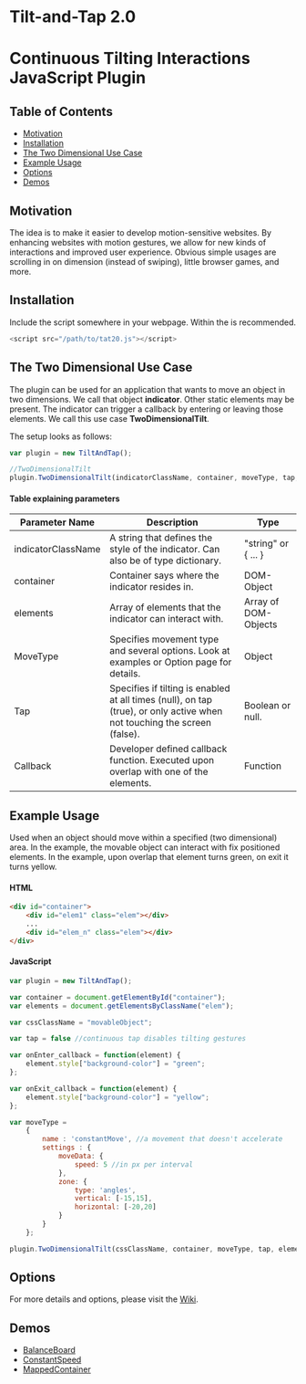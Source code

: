 # Tilt-and-Tap 2.0
Continuous Tilting Interactions JavaScript Plugin
=

Table of Contents
-
+ [Motivation](#motivation)
+ [Installation](#installation)
+ [The Two Dimensional Use Case](#the-two-dimensional-use-case) 
+ [Example Usage](#example-usage) 
+ [Options](https://github.com/lindig11/TiandTa/wiki/Options)
+ [Demos](#demos)

## Motivation
The idea is to make it easier to develop motion-sensitive websites. By enhancing websites with motion gestures, we allow for new kinds of interactions and improved user experience. Obvious simple usages are scrolling in on dimension (instead of swiping), little browser games, and more.

## Installation
Include the script somewhere in your webpage. Within the **<head>** is recommended.

```javascript
<script src="/path/to/tat20.js"></script>
```

## The Two Dimensional Use Case

The plugin can be used for an application that wants to move an object in two dimensions. We call that object **indicator**. Other static elements may be present. The indicator can trigger a callback by entering or leaving those elements. We call this use case **TwoDimensionalTilt**.

 
The setup looks as follows:

```javascript
var plugin = new TiltAndTap();

//TwoDimensionalTilt
plugin.TwoDimensionalTilt(indicatorClassName, container, moveType, tap, elements, onEnter_callback, onExit_callback);
```

#### Table explaining parameters

| **Parameter Name**     | **Description**                                                                                                              | **Type**                 |
|--------------------|--------------------------------------------------------------------------------------------------------------------------|----------------------|
| indicatorClassName | A string that defines the style of the indicator. Can also be of type dictionary.                                        | "string" or { ... }  |
| container| Container says where the indicator resides in.  | DOM-Object           |
| elements           | Array of elements that the indicator can interact with.                                               | Array of DOM-Objects |
| MoveType           | Specifies movement type and several options. Look at examples or Option page for details.                                | Object               |
| Tap                | Specifies if tilting is enabled at all times (null), on tap (true), or only active when not touching the screen (false). | Boolean or null.     |
| Callback           | Developer defined callback function. Executed upon overlap with one of the elements.                                       | Function                     |

## Example Usage

Used when an object should move within a specified (two dimensional) area. In the example, the movable object can interact with fix positioned elements. In the example, upon overlap that element turns green, on exit it turns yellow.

#### HTML
```html
<div id="container">
    <div id="elem1" class="elem"></div>
    ...
    <div id="elem_n" class="elem"></div>
</div>
```

#### JavaScript
```javascript
var plugin = new TiltAndTap();

var container = document.getElementById("container");
var elements = document.getElementsByClassName("elem");

var cssClassName = "movableObject";

var tap = false //continuous tap disables tilting gestures

var onEnter_callback = function(element) {
    element.style["background-color"] = "green";
};

var onExit_callback = function(element) {
    element.style["background-color"] = "yellow";
};

var moveType = 
    {
        name : 'constantMove', //a movement that doesn't accelerate
        settings : {
            moveData: {
                speed: 5 //in px per interval
            },
            zone: {
                type: 'angles',
                vertical: [-15,15],
                horizontal: [-20,20]
            }
        }
    };

plugin.TwoDimensionalTilt(cssClassName, container, moveType, tap, elements, onEnter_callback, onExit_callback);
```

## Options

For more details and options, please visit the [Wiki](https://github.com/lindig11/TiandTa/wiki/Options).

## Demos

+ [BalanceBoard](https://silversilence.github.io/?movement=balanceBoard)
+ [ConstantSpeed](https://silversilence.github.io/?movement=constantMove)
+ [MappedContainer](https://silversilence.github.io/?movement=mappedContainer)
